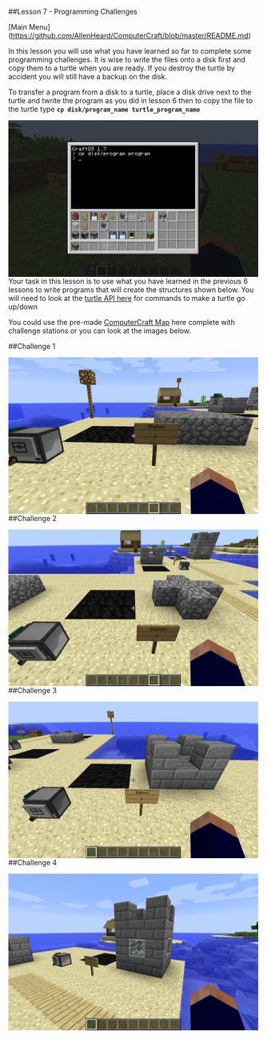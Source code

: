 ##Lesson 7 - Programming Challenges

[Main Menu] (https://github.com/AllenHeard/ComputerCraft/blob/master/README.md)

In this lesson you will use what you have learned so far to complete some programming challenges. It is wise to write the files onto a disk first and copy them to a turtle when you are ready. If you destroy the turtle by accident you will still have a backup on the disk.

To transfer a program from a disk to a turtle, place a disk drive next to the turtle and twrite the program as you did in lesson 6 then to copy the file to the turtle type **```cp disk/program_name turtle_program_name```**

<a href="cp"><img src="https://github.com/AllenHeard/ComputerCraft/blob/master/Screenshots/Lesson%207%20Images/cp.png" align="left" height="313" width="500" ></a><br><br><br><br><br><br><br><br><br><br><br><br><br>

Your task in this lesson is to use what you have learned in the previous 6 lessons to write programs that will create the structures shown below. You will need to look at the [turtle API here](http://computercraft.info/wiki/Turtle_%28API%29) for commands to make a turtle go up/down

You could use the pre-made [ComputerCraft Map](https://github.com/AllenHeard/ComputerCraft/blob/master/ComputerCraft%20World/ComputerCraft.zip) here complete with challenge stations or you can look at the images below.

##Challenge 1

<a href="1"><img src="https://github.com/AllenHeard/ComputerCraft/blob/master/Screenshots/Lesson%207%20Images/1.png" align="left" height="313" width="500" ></a><br><br><br><br><br><br><br><br><br><br><br><br><br>

##Challenge 2

<a href="2"><img src="https://github.com/AllenHeard/ComputerCraft/blob/master/Screenshots/Lesson%207%20Images/2.png" align="left" height="313" width="500" ></a><br><br><br><br><br><br><br><br><br><br><br><br><br>

##Challenge 3

<a href="3"><img src="https://github.com/AllenHeard/ComputerCraft/blob/master/Screenshots/Lesson%207%20Images/3.png" align="left" height="313" width="500" ></a><br><br><br><br><br><br><br><br><br><br><br><br><br>

##Challenge 4

<a href="4"><img src="https://github.com/AllenHeard/ComputerCraft/blob/master/Screenshots/Lesson%207%20Images/4.png" align="left" height="313" width="500" ></a><br><br><br><br><br><br><br><br><br><br><br><br><br>
